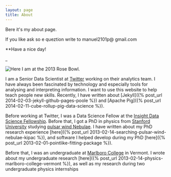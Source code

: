 ```yaml
---
layout: page
title: About
---
```



Bere it's my about page.

If you like ask so e queztion write to manuel2101p@ gmail.com

**Have a nice day!



_

![Here I am at the 2013 Rose Bowl.](/assets/stanford_rosebowl_photo_2013-e1361222975696-940x689.jpg)

I am a Senior Data Scientist at [Twitter](http://twitter.com) working on
their analytics team. I have always been fascinated by technology
and especially tools for analysing and interpreting information.
I want to use this website to help teach people new skills.
Recently, I have written about 
[Jekyll]({% post_url 2014-02-03-jekyll-github-pages-poole %}) and
[Apache Pig]({% post_url 2014-02-11-cube-rollup-pig-data-science %}).

Before working at Twitter, I was a Data Science Fellow at the
[Insight Data Science Fellowship](http://insightdatascience.com).
Before that, I got a PhD in physics from [Stanford
University](http://stanford.edu) studying [pulsar wind
Nebulae](http://en.wikipedia.org/wiki/Pulsar_wind_nebula).  I have
written about my PhD research experience 
[here]({% post_url 2013-02-14-searching-pulsar-wind-nebulae-kipac %}), and software I helped
develop during my PhD [here]({% post_url 2013-02-01-pointlike-fitting-package %}).

Before that, I was an undergraduate at [Marlboro
College](http://www.marlboro.edu/) in Vermont.  I wrote about my
undergraduate research
[here]({% post_url 2013-02-14-physics-marlboro-college-vermont %}), as
well as my research during two undergraduate physics internships




